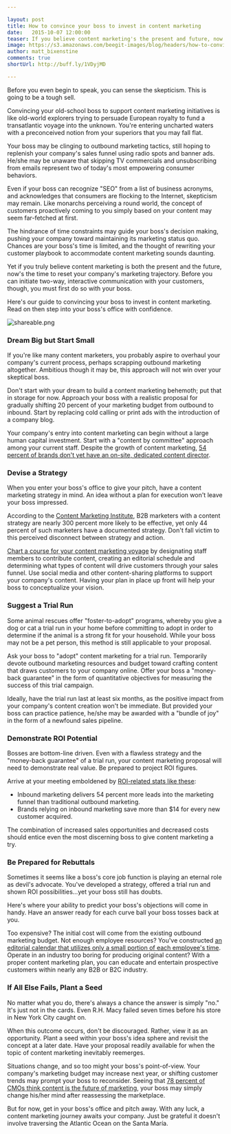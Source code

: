 ```yaml
---

layout: post
title: How to convince your boss to invest in content marketing
date:   2015-10-07 12:00:00
teaser: If you believe content marketing's the present and future, now's the time to reset your company's marketing trajectory.
image: https://s3.amazonaws.com/beegit-images/blog/headers/how-to-convince-your-boss-to-invest-in-content-marketing.jpg
author: matt_bixenstine
comments: true
shortUrl: http://buff.ly/1VDyjMD

---
```


Before you even begin to speak, you can sense the skepticism. This is going to be a tough sell.

Convincing your old-school boss to support content marketing initiatives is like old-world explorers trying to persuade European royalty to fund a transatlantic voyage into the unknown. You're entering uncharted waters with a preconceived notion from your superiors that you may fall flat.

Your boss may be clinging to outbound marketing tactics, still hoping to replenish your company's sales funnel using radio spots and banner ads. He/she may be unaware that skipping TV commercials and unsubscribing from emails represent two of today's most empowering consumer behaviors.

Even if your boss can recognize "SEO" from a list of business acronyms, and acknowledges that consumers are flocking to the Internet, skepticism may remain. Like monarchs perceiving a round world, the concept of customers proactively coming to you simply based on your content may seem far-fetched at first.

The hindrance of time constraints may guide your boss's decision making, pushing your company toward maintaining its marketing status quo. Chances are your boss's time is limited, and the thought of rewriting your customer playbook to accommodate content marketing sounds daunting.

Yet if you truly believe content marketing is both the present and the future, now's the time to reset your company's marketing trajectory. Before you can initiate two-way, interactive communication with your customers, though, you must first do so with your boss.

Here's our guide to convincing your boss to invest in content marketing. Read on then step into your boss's office with confidence.

![shareable.png](https://ucarecdn.com/4a36b52a-3571-4d79-8147-49d73e11da41/)

### Dream Big but Start Small

If you're like many content marketers, you probably aspire to overhaul your company's current process, perhaps scrapping outbound marketing altogether. Ambitious though it may be, this approach will not win over your skeptical boss.

Don't start with your dream to build a content marketing behemoth; put that in storage for now. Approach your boss with a realistic proposal for gradually shifting 20 percent of your marketing budget from outbound to inbound. Start by replacing cold calling or print ads with the introduction of a company blog.

Your company's entry into content marketing can begin without a large human capital investment. Start with a "content by committee" approach among your current staff. Despite the growth of content marketing, <a href="http://interfuse.media/10-important-facts-about-content-marketing/" target="_blank">54 percent of brands don't yet have an on-site, dedicated content director</a>.

### Devise a Strategy

When you enter your boss's office to give your pitch, have a content marketing strategy in mind. An idea without a plan for execution won't leave your boss impressed.

According to the <a href="http://contentmarketinginstitute.com/" target="_blank">Content Marketing Institute</a>, <a class="tweet-quote">B2B marketers with a content strategy are nearly 300 percent more likely to be effective</a>, yet only 44 percent of such marketers have a documented strategy. Don't fall victim to this perceived disconnect between strategy and action.

[Chart a course for your content marketing voyage](http://blog.beegit.com/content_strategy/2015/09/17/7-best-practices-for-your-business-blog/) by designating staff members to contribute content, creating an editorial schedule and determining what types of content will drive customers through your sales funnel. Use social media and other content-sharing platforms to support your company's content. Having your plan in place up front will help your boss to conceptualize your vision.

### Suggest a Trial Run

Some animal rescues offer "foster-to-adopt" programs, whereby you give a dog or cat a trial run in your home before committing to adopt in order to determine if the animal is a strong fit for your household. While your boss may not be a pet person, this method is still applicable to your proposal.

Ask your boss to "adopt" content marketing for a trial run. Temporarily devote outbound marketing resources and budget toward crafting content that draws customers to your company online. Offer your boss a "money-back guarantee" in the form of quantitative objectives for measuring the success of this trial campaign.

Ideally, have the trial run last at least six months, as the positive impact from your company's content creation won't be immediate. But provided your boss can practice patience, he/she may be awarded with a "bundle of joy" in the form of a newfound sales pipeline.

### Demonstrate ROI Potential

Bosses are bottom-line driven. Even with a flawless strategy and the "money-back guarantee" of a trial run, your content marketing proposal will need to demonstrate real value. Be prepared to project ROI figures.



Arrive at your meeting emboldened by [ROI-related stats like these](http://blog.beegit.com/content_strategy/2015/10/05/content-marketing-stats-blog/):

* Inbound marketing delivers 54 percent more leads into the marketing funnel than traditional outbound marketing.
* Brands relying on inbound marketing save more than $14 for every new customer acquired.

The combination of increased sales opportunities and decreased costs should entice even the most discerning boss to give content marketing a try.

### Be Prepared for Rebuttals

Sometimes it seems like a boss's core job function is playing an eternal role as devil's advocate. You've developed a strategy, offered a trial run and shown ROI possibilities...yet your boss still has doubts.

Here's where your ability to predict your boss's objections will come in handy. Have an answer ready for each curve ball your boss tosses back at you. 

Too expensive? The initial cost will come from the existing outbound marketing budget. Not enough employee resources? You've constructed [an editorial calendar that utilizes only a small portion of each employee's time](http://blog.beegit.com/content_strategy/2015/04/01/how-to-build-and-manage-distributed-writing-team/). Operate in an industry too boring for producing original content? With a proper content marketing plan, you can educate and entertain prospective customers within nearly any B2B or B2C industry. 

### If All Else Fails, Plant a Seed

No matter what you do, there's always a chance the answer is simply "no." It's just not in the cards. Even R.H. Macy failed seven times before his store in New York City caught on. 

When this outcome occurs, don't be discouraged. Rather, view it as an opportunity. Plant a seed within your boss's idea sphere and revisit the concept at a later date. Have your proposal readily available for when the topic of content marketing inevitably reemerges.

Situations change, and so too might your boss's point-of-view. Your company's marketing budget may increase next year, or shifting customer trends may prompt your boss to reconsider. Seeing that <a href="http://www.thedrum.com/news/2013/08/20/infographic-78-cmos-think-custom-content-future-marketing" target="_blank">78 percent of CMOs think content is the future of marketing</a>, your boss may simply change his/her mind after reassessing the marketplace.

But for now, get in your boss's office and pitch away. With any luck, a content marketing journey awaits your company. Just be grateful it doesn't involve traversing the Atlantic Ocean on the Santa María. 
